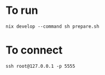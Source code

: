 # To run

```
nix develop --command sh prepare.sh
```


# To connect

```
ssh root@127.0.0.1 -p 5555
```
